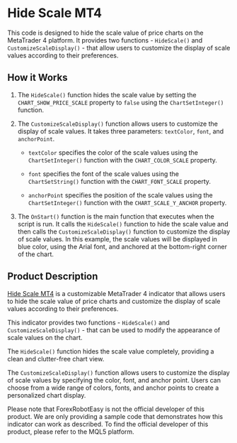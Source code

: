 # Hide Scale MT4

This code is designed to hide the scale value of price charts on the MetaTrader 4 platform. It provides two functions - `HideScale()` and `CustomizeScaleDisplay()` - that allow users to customize the display of scale values according to their preferences.

## How it Works

1. The `HideScale()` function hides the scale value by setting the `CHART_SHOW_PRICE_SCALE` property to `false` using the `ChartSetInteger()` function.

2. The `CustomizeScaleDisplay()` function allows users to customize the display of scale values. It takes three parameters: `textColor`, `font`, and `anchorPoint`.

   - `textColor` specifies the color of the scale values using the `ChartSetInteger()` function with the `CHART_COLOR_SCALE` property.
   
   - `font` specifies the font of the scale values using the `ChartSetString()` function with the `CHART_FONT_SCALE` property.
   
   - `anchorPoint` specifies the position of the scale values using the `ChartSetInteger()` function with the `CHART_SCALE_Y_ANCHOR` property.

3. The `OnStart()` function is the main function that executes when the script is run. It calls the `HideScale()` function to hide the scale value and then calls the `CustomizeScaleDisplay()` function to customize the display of scale values. In this example, the scale values will be displayed in blue color, using the Arial font, and anchored at the bottom-right corner of the chart.

## Product Description

[Hide Scale MT4](https://forexroboteasy.com/forex-robot-review/hide-scale-mt4-review-unbiased-analysis-of-forex-software/) is a customizable MetaTrader 4 indicator that allows users to hide the scale value of price charts and customize the display of scale values according to their preferences.

This indicator provides two functions - `HideScale()` and `CustomizeScaleDisplay()` - that can be used to modify the appearance of scale values on the chart.

The `HideScale()` function hides the scale value completely, providing a clean and clutter-free chart view.

The `CustomizeScaleDisplay()` function allows users to customize the display of scale values by specifying the color, font, and anchor point. Users can choose from a wide range of colors, fonts, and anchor points to create a personalized chart display.

Please note that ForexRobotEasy is not the official developer of this product. We are only providing a sample code that demonstrates how this indicator can work as described. To find the official developer of this product, please refer to the MQL5 platform.
